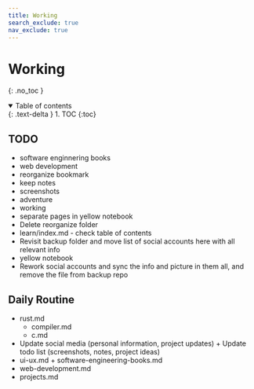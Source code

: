 ```yaml
---
title: Working
search_exclude: true
nav_exclude: true
---
```


<!-- prettier-ignore-start -->
# Working
{: .no_toc }

<details open markdown="block">
  <summary>
    Table of contents
  </summary>
  {: .text-delta }
1. TOC
{:toc}
</details>

<!-- prettier-ignore-end -->

## TODO

-   software enginnering books
-   web development
-   reorganize bookmark
-   keep notes
-   screenshots
-   adventure
-   working
-   separate pages in yellow notebook
-   Delete reorganize folder
-   learn/index.md - check table of contents
-   Revisit backup folder and move list of social accounts here with all relevant info
-   yellow notebook
-   Rework social accounts and sync the info and picture in them all, and remove the file from backup repo

## Daily Routine

-   rust.md
    -   compiler.md
    -   c.md
-   Update social media (personal information, project updates) + Update todo list (screenshots, notes, project ideas)
-   ui-ux.md + software-engineering-books.md
-   web-development.md
-   projects.md
